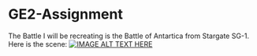 # GE2-Assignment
The Battle I will be recreating is the Battle of Antartica from Stargate SG-1. Here is the scene:
[![IMAGE ALT TEXT HERE](http://img.youtube.com/vi/watch?v=XKvLHLqPUQc/0.jpg)](https://www.youtube.com/watch?v=XKvLHLqPUQc)
